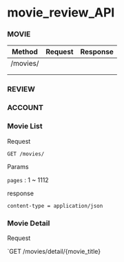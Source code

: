 # movie_review_API



### MOVIE

| Method   | Request | Response |
| -------- | ------- | -------- |
| /movies/ |         |          |
|          |         |          |
|          |         |          |



### REVIEW



### ACCOUNT





### Movie List

Request

`GET /movies/`

Params

`pages` : 1 ~ 1112

response

```
content-type = application/json
```





### Movie Detail 

Request

`GET /movies/detail/{movie_title}
